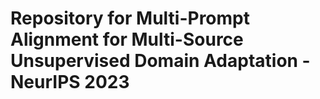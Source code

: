 # Repository for Multi-Prompt Alignment for Multi-Source Unsupervised Domain Adaptation - NeurIPS 2023
